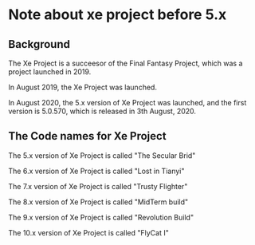 # Note about xe project before 5.x

## Background

The Xe Project is a succeesor of the Final Fantasy Project, which was a project launched in 2019.

In August 2019, the Xe Project was launched.

In August 2020, the 5.x version of Xe Project was launched, and the first version is 5.0.570, which is released in 3th August, 2020.

## The Code names for Xe Project

The 5.x version of Xe Project is called "The Secular Brid"

The 6.x version of Xe Project is called "Lost in Tianyi"

The 7.x version of Xe Project is called "Trusty Flighter"

The 8.x version of Xe Project is called "MidTerm build"

The 9.x version of Xe Project is called "Revolution Build"

The 10.x version of Xe Project is called "FlyCat I"
